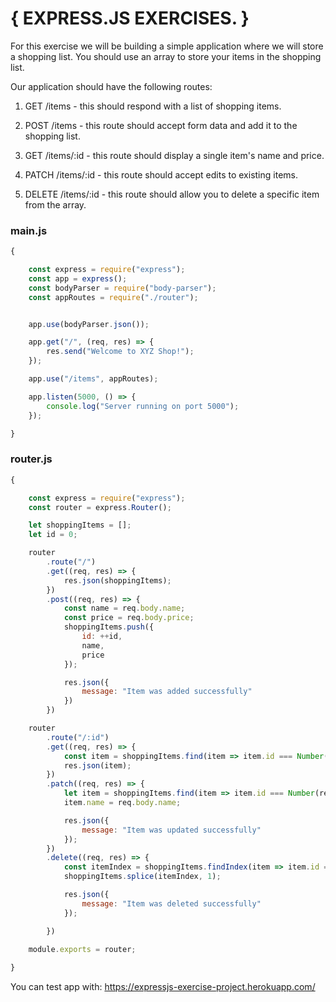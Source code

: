 # { EXPRESS.JS EXERCISES. }

For this exercise we will be building a simple application where we will store a shopping list. You should use an array to store your items in the shopping list.

Our application should have the following routes:

1. GET /items - this should respond with a list of shopping items.

2. POST /items - this route should accept form data and add it to the shopping list.

3. GET /items/:id - this route should display a single item's name and price.

4. PATCH /items/:id - this route should accept edits to existing items.

5. DELETE /items/:id - this route should allow you to delete a specific item from the array.

### main.js

```javascript
{

    const express = require("express");
    const app = express();
    const bodyParser = require("body-parser");
    const appRoutes = require("./router");


    app.use(bodyParser.json());

    app.get("/", (req, res) => {
        res.send("Welcome to XYZ Shop!");
    });

    app.use("/items", appRoutes);

    app.listen(5000, () => {
        console.log("Server running on port 5000");
    });

}
```

### router.js

```javascript
{

    const express = require("express");
    const router = express.Router();

    let shoppingItems = [];
    let id = 0;

    router
        .route("/")
        .get((req, res) => {
            res.json(shoppingItems);
        })
        .post((req, res) => {
            const name = req.body.name;
            const price = req.body.price;
            shoppingItems.push({
                id: ++id,
                name,
                price
            });

            res.json({
                message: "Item was added successfully"
            })
        })

    router
        .route("/:id")
        .get((req, res) => {
            const item = shoppingItems.find(item => item.id === Number(req.params.id));
            res.json(item);
        })
        .patch((req, res) => {
            let item = shoppingItems.find(item => item.id === Number(req.params.id));
            item.name = req.body.name;

            res.json({
                message: "Item was updated successfully"
            });
        })
        .delete((req, res) => {
            const itemIndex = shoppingItems.findIndex(item => item.id === Number(req.params.id));
            shoppingItems.splice(itemIndex, 1);

            res.json({
                message: "Item was deleted successfully"
            });

        })

    module.exports = router;
    
}
```

You can test app with: https://expressjs-exercise-project.herokuapp.com/